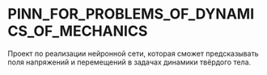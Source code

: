 # PINN_FOR_PROBLEMS_OF_DYNAMICS_OF_MECHANICS
Проект по реализации нейронной сети, которая сможет предсказывать поля напряжений и перемещений в задачах динамики твёрдого тела.
